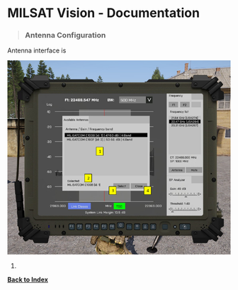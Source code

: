 # MILSAT Vision - Documentation
> ### Antenna Configuration

Antenna interface is 

![Antenna](img/sat_antenna_tab.png)

1. 

**[Back to Index](index.md)**
